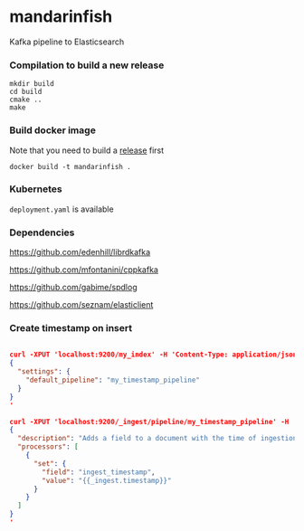 # mandarinfish
Kafka pipeline to Elasticsearch

### Compilation to build a new release

```
mkdir build
cd build
cmake ..
make
```

### Build docker image

Note that you need to build a [release](https://github.com/maurodelazeri/mandarinfish/releases) first

```
docker build -t mandarinfish .
```

### Kubernetes

`deployment.yaml` is available


### Dependencies

https://github.com/edenhill/librdkafka

https://github.com/mfontanini/cppkafka

https://github.com/gabime/spdlog

https://github.com/seznam/elasticlient 


### Create timestamp on insert

```json

curl -XPUT 'localhost:9200/my_index' -H 'Content-Type: application/json' -d '
{
  "settings": {
    "default_pipeline": "my_timestamp_pipeline"
  }
}
'

curl -XPUT 'localhost:9200/_ingest/pipeline/my_timestamp_pipeline' -H 'Content-Type: application/json' -d '
{
  "description": "Adds a field to a document with the time of ingestion",
  "processors": [
    {
      "set": {
        "field": "ingest_timestamp",
        "value": "{{_ingest.timestamp}}"
      }
    }
  ]
}
'
```
